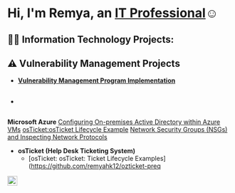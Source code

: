 <h1>Hi, I'm Remya, an <a href="https://linkedin.com/in/remya-harikrishnan-a70a88126">IT Professional</a>☺</h1>

<h2>👨‍💻 Information Technology Projects:</h2>


## ⚠️ Vulnerability Management Projects

- **[Vulnerability Management Program Implementation](https://github.com/remyahk12/Vulnerability-management-Scan/blob/main/README.md)**
- <h2>
 <b>Microsoft Azure</b>
  [Configuring On-premises Active Directory within Azure VMs](https://github.com/remyahk12/Active-Directory)
    </h2>
  [osTicket:osTicket Lifecycle Example](https://github.com/remyahk12/ozticket-preq)
  [Network Security Groups (NSGs) and Inspecting Network Protocols](https://github.com/joshmadakorcc/azure-network-protocols)

- <b>osTicket (Help Desk Ticketing System)</b>
  - [osTicket: osTicket: Ticket Lifecycle Examples](https://github.com/remyahk12/ozticket-preq
  

[<img align="left" alt="Remya harikrishnan | LinkedIn" width="22px" src="https://cdn.jsdelivr.net/npm/simple-icons@v3/icons/linkedin.svg" />][linkedin]



[linkedin]: https://linkedin.com/in/remya-harikrishnan-a70a88126
